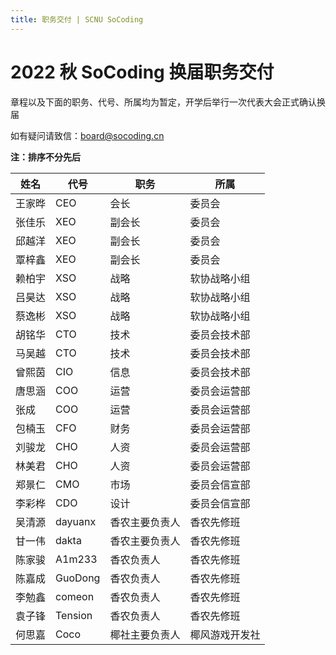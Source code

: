 ```yaml
---
title: 职务交付 | SCNU SoCoding
---
```


# **2022 秋 SoCoding 换届职务交付**

章程以及下面的职务、代号、所属均为暂定，开学后举行一次代表大会正式确认换届

如有疑问请致信：[board@socoding.cn](mailto://board@socoding.cn)

**注：排序不分先后**

| **姓名** | **代号**   | **职务**       | **所属**       |
| -------- | ---------- | -------------- | -------------- |
| 王家晔   | CEO        | 会长           | 委员会         |
| 张佳乐   | XEO        | 副会长         | 委员会         |
| 邱越洋   | XEO        | 副会长         | 委员会         |
| 覃梓鑫   | XEO        | 副会长         | 委员会         |
| 赖柏宇   | XSO        | 战略           | 软协战略小组   |
| 吕昊达   | XSO        | 战略           | 软协战略小组   |
| 蔡逸彬   | XSO        | 战略           | 软协战略小组   |
| 胡铭华   | CTO        | 技术           | 委员会技术部   |
| 马吴越   | CTO        | 技术           | 委员会技术部   |
| 曾熙茵   | CIO        | 信息           | 委员会技术部   |
| 唐思涵   | COO        | 运营           | 委员会运营部   |
| 张成     | COO        | 运营           | 委员会运营部   |
| 包楠玉   | CFO        | 财务           | 委员会运营部   |
| 刘骏龙   | CHO        | 人资           | 委员会运营部   |
| 林美君   | CHO        | 人资           | 委员会运营部   |
| 郑景仁   | CMO        | 市场           | 委员会信宣部   |
| 李彩桦   | CDO        | 设计           | 委员会信宣部   |
| 吴清源   | dayuanx | 香农主要负责人 | 香农先修班     |
| 甘一伟   | dakta | 香农主要负责人 | 香农先修班     |
| 陈家骏   | A1m233 | 香农负责人     | 香农先修班     |
| 陈嘉成   | GuoDong | 香农负责人     | 香农先修班     |
| 李勉鑫   | comeon | 香农负责人     | 香农先修班     |
| 袁子锋   | Tension | 香农负责人     | 香农先修班     |
| 何思嘉   | Coco       | 椰社主要负责人 | 椰风游戏开发社 |